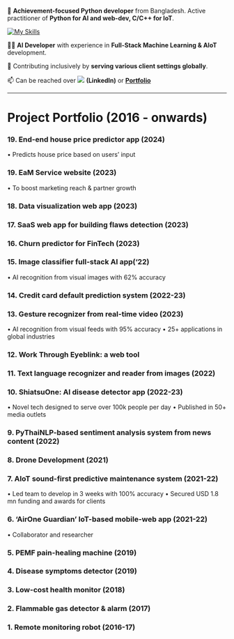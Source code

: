 👋 **Achievement-focused Python developer** from Bangladesh. Active practitioner of **Python for AI and web-dev, C/C++ for IoT**.

[![My Skills](https://skillicons.dev/icons?i=python,django,ai,javascript,aws&theme=light)](https://skillicons.dev)

👨‍💻 **AI Developer** with experience in **Full-Stack Machine Learning & AIoT** development.



👀 Contributing inclusively by **serving various client settings globally**.



📫 Can be reached over [![](https://skillicons.dev/icons?i=linkedin&theme=light)](https://linkedin.com/in/navidbinahmed) **(LinkedIn)** or [**Portfolio**](https://navidbinahmed.com)


-------------------------------------------------------------------------------------------------------------------------------------------------------------------------
# Project Portfolio (2016 - onwards)

### 19. End-end house price predictor app (2024)     
   • Predicts house price based on users’ input 
   
### 19. EaM Service website (2023) 
   • To boost marketing reach & partner growth 
 
### 18. Data visualization web app (2023)      
 
### 17. SaaS web app for building flaws detection (2023) 
 
### 16. Churn predictor for FinTech (2023) 
 
### 15. Image classifier full-stack AI app(‘22)
   • AI recognition from visual images with 62% accuracy 

### 14. Credit card default prediction system (2022-23) 
 
### 13. Gesture recognizer from real-time video (2023) 
   • AI recognition from visual feeds with 95% accuracy 
   • 25+ applications in global industries

### 12. Work Through Eyeblink: a web tool
    
### 11. Text language recognizer and reader from images (2022) 
 
### 10. ShiatsuOne: AI disease detector app (2022-23) 
   • Novel tech designed to serve over 100k people per day 
   • Published in 50+ media outlets 
 
### 9. PyThaiNLP-based sentiment analysis system from news content (2022)
   
### 8. Drone Development (2021) 
 
### 7. AIoT sound-first predictive maintenance system (2021-22) 
   • Led team to develop in 3 weeks with 100% accuracy 
   • Secured USD 1.8 mn funding and awards for clients

### 6. ‘AirOne Guardian’ IoT-based mobile-web app (2021-22) 
   • Collaborator and researcher

### 5. PEMF pain-healing machine (2019)
    
### 4. Disease symptoms detector (2019)
   
### 3. Low-cost health monitor (2018)
   
### 2. Flammable gas detector & alarm (2017)
  
### 1. Remote monitoring robot (2016-17) 
